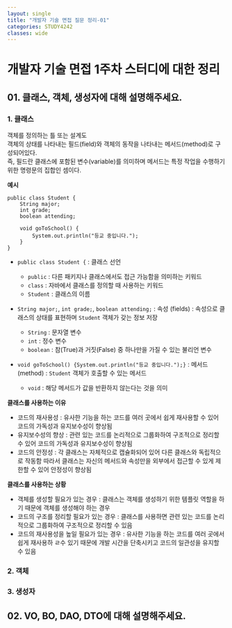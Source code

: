 ```yaml
---
layout: single
title: "개발자 기술 면접 질문 정리-01"
categories: STUDY4242
classes: wide
---
```


# 개발자 기술 면접 1주차 스터디에 대한 정리

## 01. 클래스, 객체, 생성자에 대해 설명해주세요.

### 1. 클래스
객체를 정의하는 틀 또는 설계도 <br>
객체의 상태를 나타내는 필드(field)와 객체의 동작을 나타내는 메서드(method)로 구성되어있다. <br>
즉, 필드란 클래스에 포함된 변수(variable)를 의미하며 메서드는 특정 작업을 수행하기 위한 명령문의 집합인 셈이다. <br>

**예시**
```
public class Student {
    String major;
    int grade;
    boolean attending;

    void goToSchool() {
        System.out.println("등교 중입니다.");
    }
}
```

- `public class Student {` : 클래스 선언
  - `public` : 다른 패키지나 클래스에서도 접근 가능함을 의미하는 키워드
  - `class` : 자바에서 클래스를 정의할 때 사용하는 키워드
  - `Student` : 클래스의 이름

- `String major;`, `int grade;`, `boolean attending;` : 속성 (fields)
 : 속성으로 클래스의 상태를 표현하며 `Student` 객체가 갖는 정보 저장
   - `String` : 문자열 변수
   - `int` : 정수 변수
   - `boolean` : 참(True)과 거짓(False) 중 하나만을 가질 수 있는 불리언 변수

- `void goToSchool() {System.out.println("등교 중입니다.");}` : 메서드 (method)
: `Student` 객체가 호출할 수 있는 메서드
  - `void` : 해당 메서드가 값을 반환하지 않는다는 것을 의미

**클래스를 사용하는 이유**
- 코드의 재사용성 : 유사한 기능을 하는 코드를 여러 곳에서 쉽게 재사용할 수 있어 코드의 가독성과 유지보수성이 향상됨
- 유지보수성의 향상 : 관련 있는 코드를 논리적으로 그룹화하여 구조적으로 정리할 수 있어 코드의 가독성과 유지보수성이 향상됨
- 코드의 안정성 : 각 클래스는 자체적으로 캡슐화되어 있어 다른 클래스와 독립적으로 작동함 따라서 클래스는 자신의 메서드와 속성만을 외부에서 접근할 수 있게 제한할 수 있어 안정성이 향상됨

**클래스를 사용하는 상황**
- 객체를 생성할 필요가 있는 경우 : 클래스는 객체를 생성하기 위한 템플릿 역할을 하기 때문에 객체를 생성해야 하는 경우
- 코드의 구조를 정리할 필요가 있는 경우 : 클래스를 사용하면 관련 있는 코드를 논리적으로 그룹화하여 구조적으로 정리할 수 있음
- 코드의 재사용성을 높일 필요가 있는 경우 : 유사한 기능을 하는 코드를 여러 곳에서 쉽게 재사용하 ㄹ수 있기 때문에 개발 시간을 단축시키고 코드의 일관성을 유지할 수 있음

### 2. 객체
### 3. 생성자

## 02. VO, BO, DAO, DTO에 대해 설명해주세요.
